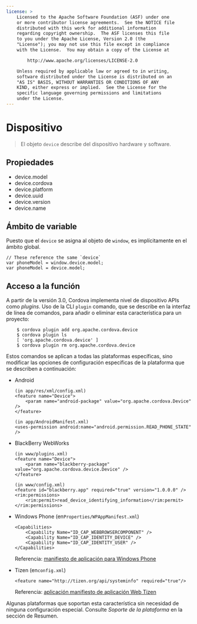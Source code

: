 ```yaml
---
license: >
    Licensed to the Apache Software Foundation (ASF) under one
    or more contributor license agreements.  See the NOTICE file
    distributed with this work for additional information
    regarding copyright ownership.  The ASF licenses this file
    to you under the Apache License, Version 2.0 (the
    "License"); you may not use this file except in compliance
    with the License.  You may obtain a copy of the License at

        http://www.apache.org/licenses/LICENSE-2.0

    Unless required by applicable law or agreed to in writing,
    software distributed under the License is distributed on an
    "AS IS" BASIS, WITHOUT WARRANTIES OR CONDITIONS OF ANY
    KIND, either express or implied.  See the License for the
    specific language governing permissions and limitations
    under the License.
---
```


# Dispositivo

> El objeto `device` describe del dispositivo hardware y software.

## Propiedades

*   device.model
*   device.cordova
*   device.platform
*   device.uuid
*   device.version
*   device.name

## Ámbito de variable

Puesto que el `device` se asigna al objeto de `window`, es implícitamente en el ámbito global.

    // These reference the same `device`
    var phoneModel = window.device.model;
    var phoneModel = device.model;
    

## Acceso a la función

A partir de la versión 3.0, Cordova implementa nivel de dispositivo APIs como *plugins*. Uso de la CLI `plugin` comando, que se describe en la interfaz de línea de comandos, para añadir o eliminar esta característica para un proyecto:

        $ cordova plugin add org.apache.cordova.device
        $ cordova plugin ls
        [ 'org.apache.cordova.device' ]
        $ cordova plugin rm org.apache.cordova.device
    

Estos comandos se aplican a todas las plataformas específicas, sino modificar las opciones de configuración específicas de la plataforma que se describen a continuación:

*   Android
    
        (in app/res/xml/config.xml)
        <feature name="Device">
            <param name="android-package" value="org.apache.cordova.Device" />
        </feature>
        
        (in app/AndroidManifest.xml)
        <uses-permission android:name="android.permission.READ_PHONE_STATE" />
        

*   BlackBerry WebWorks
    
        (in www/plugins.xml)
        <feature name="Device">
            <param name="blackberry-package" value="org.apache.cordova.device.Device" />
        </feature>
        
        (in www/config.xml)
        <feature id="blackberry.app" required="true" version="1.0.0.0" />
        <rim:permissions>
            <rim:permit>read_device_identifying_information</rim:permit>
        </rim:permissions>
        

*   Windows Phone (en`Properties/WPAppManifest.xml`)
    
        <Capabilities>
            <Capability Name="ID_CAP_WEBBROWSERCOMPONENT" />
            <Capability Name="ID_CAP_IDENTITY_DEVICE" />
            <Capability Name="ID_CAP_IDENTITY_USER" />
        </Capabilities>
        
    
    Referencia: [manifiesto de aplicación para Windows Phone][1]

*   Tizen (en`config.xml`)
    
        <feature name="http://tizen.org/api/systeminfo" required="true"/>
        
    
    Referencia: [aplicación manifiesto de aplicación Web Tizen][2]

 [1]: http://msdn.microsoft.com/en-us/library/ff769509%28v=vs.92%29.aspx
 [2]: https://developer.tizen.org/help/topic/org.tizen.help.gs/Creating%20a%20Project.html?path=0_1_1_3#8814682_CreatingaProject-EditingconfigxmlFeatures

Algunas plataformas que soportan esta característica sin necesidad de ninguna configuración especial. Consulte *Soporte de la plataforma* en la sección de Resumen.
